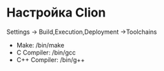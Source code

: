 # Настройка Clion

Settings -> Build,Execution,Deployment ->Toolchains
+ Make: /bin/make
+ C Compiler: /bin/gcc
+ C++ Compiler: /bin/g++
